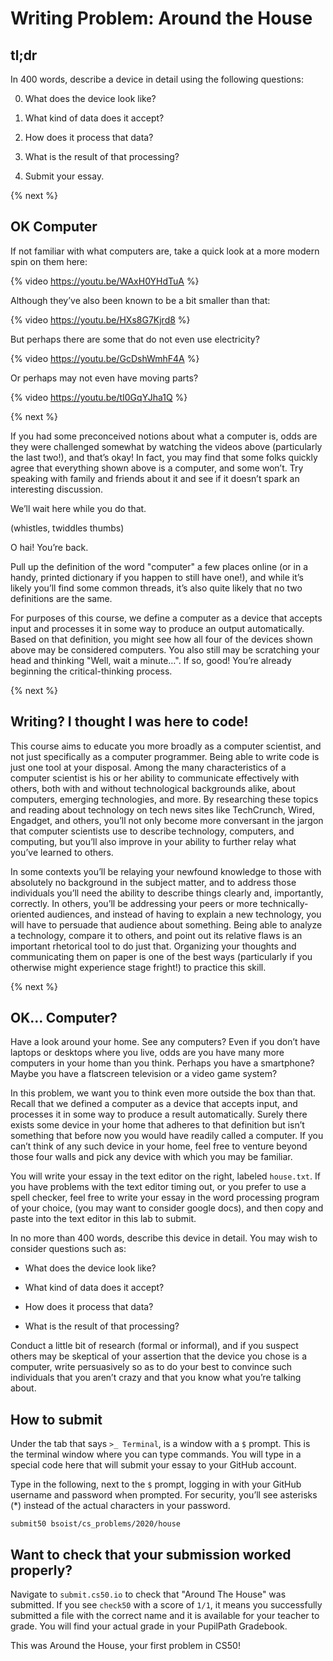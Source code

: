 # Writing Problem: Around the House

## tl;dr

In 400 words, describe a device in detail using the following questions:

0. What does the device look like?

1. What kind of data does it accept?

2. How does it process that data?

3. What is the result of that processing?

4. Submit your essay.

{% next %}

## OK Computer

If not familiar with what computers are, take a quick look at a more modern spin on them here:

{% video https://youtu.be/WAxH0YHdTuA %}

Although they’ve also been known to be a bit smaller than that:

{% video https://youtu.be/HXs8G7Kjrd8 %}

But perhaps there are some that do not even use electricity?

{% video https://youtu.be/GcDshWmhF4A %}

Or perhaps may not even have moving parts?

{% video https://youtu.be/tI0GqYJha1Q %}

{% next %}

If you had some preconceived notions about what a computer is, odds are they were challenged somewhat by watching the videos above (particularly the last two!), and that’s okay! In fact, you may find that some folks quickly agree that everything shown above is a computer, and some won’t. Try speaking with family and friends about it and see if it doesn’t spark an interesting discussion.

We’ll wait here while you do that.

(whistles, twiddles thumbs)

O hai! You’re back.

Pull up the definition of the word "computer" a few places online (or in a handy, printed dictionary if you happen to still have one!), and while it’s likely you’ll find some common threads, it’s also quite likely that no two definitions are the same.

For purposes of this course, we define a computer as a device that accepts input and processes it in some way to produce an output automatically. Based on that definition, you might see how all four of the devices shown above may be considered computers. You also still may be scratching your head and thinking "Well, wait a minute…​". If so, good! You’re already beginning the critical-thinking process.

{% next %}

## Writing? I thought I was here to code!

This course aims to educate you more broadly as a computer scientist, and not just specifically as a computer programmer. Being able to write code is just one tool at your disposal. Among the many characteristics of a computer scientist is his or her ability to communicate effectively with others, both with and without technological backgrounds alike, about computers, emerging technologies, and more. By researching these topics and reading about technology on tech news sites like TechCrunch, Wired, Engadget, and others, you’ll not only become more conversant in the jargon that computer scientists use to describe technology, computers, and computing, but you’ll also improve in your ability to further relay what you’ve learned to others.

In some contexts you’ll be relaying your newfound knowledge to those with absolutely no background in the subject matter, and to address those individuals you’ll need the ability to describe things clearly and, importantly, correctly. In others, you’ll be addressing your peers or more technically-oriented audiences, and instead of having to explain a new technology, you will have to persuade that audience about something. Being able to analyze a technology, compare it to others, and point out its relative flaws is an important rhetorical tool to do just that. Organizing your thoughts and communicating them on paper is one of the best ways (particularly if you otherwise might experience stage fright!) to practice this skill.

{% next %}

## OK… Computer?

Have a look around your home. See any computers? Even if you don’t have laptops or desktops where you live, odds are you have many more computers in your home than you think. Perhaps you have a smartphone? Maybe you have a flatscreen television or a video game system?

In this problem, we want you to think even more outside the box than that. Recall that we defined a computer as a device that accepts input, and processes it in some way to produce a result automatically. Surely there exists some device in your home that adheres to that definition but isn’t something that before now you would have readily called a computer. If you can’t think of any such device in your home, feel free to venture beyond those four walls and pick any device with which you may be familiar.

You will write your essay in the text editor on the right, labeled `house.txt`. If you have problems with the text editor timing out, or you prefer to use a spell checker, feel free to write your essay in the word processing program of your choice,  (you may want to consider google docs), and then copy and paste into the text editor in this lab to submit.

In no more than 400 words, describe this device in detail. You may wish to consider questions such as:

* What does the device look like?

* What kind of data does it accept?

* How does it process that data?

* What is the result of that processing?

Conduct a little bit of research (formal or informal), and if you suspect others may be skeptical of your assertion that the device you chose is a computer, write persuasively so as to do your best to convince such individuals that you aren’t crazy and that you know what you’re talking about.

## How to submit

Under the tab that says `>_ Terminal`, is a window with a `$` prompt. This is the terminal window where you can type commands. You will type in a special code here that will submit your essay to your GitHub account.

Type in the following, next to the `$` prompt, logging in with your GitHub username and password when prompted. For security, you’ll see asterisks (*) instead of the actual characters in your password.

```
submit50 bsoist/cs_problems/2020/house
```

## Want to check that your submission worked properly?

Navigate to `submit.cs50.io` to check that "Around The House" was submitted. If you see `check50` with a score of `1/1`, it means you successfully submitted a file with the correct name and it is available for your teacher to grade. You will find your actual grade in your PupilPath Gradebook.

This was Around the House, your first problem in CS50!


